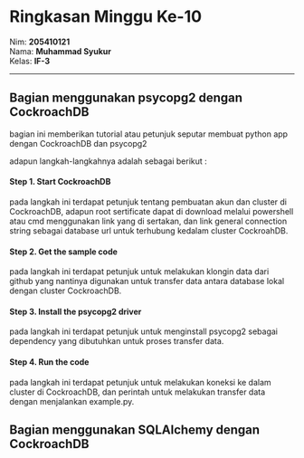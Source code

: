 # Ringkasan Minggu Ke-10
Nim: **205410121**<br>
Nama: **Muhammad Syukur**<br>
Kelas: **IF-3**
___
## Bagian menggunakan psycopg2 dengan CockroachDB <br>
bagian ini memberikan tutorial atau petunjuk seputar membuat python app dengan CockroachDB dan psycopg2

adapun langkah-langkahnya adalah sebagai berikut : <br>
#### Step 1. Start CockroachDB <br>
pada langkah ini terdapat petunjuk tentang pembuatan akun dan cluster di CockroachDB, adapun root sertificate dapat di download melalui powershell atau cmd menggunakan link yang di sertakan, dan link general connection string sebagai database url untuk terhubung kedalam cluster CockroahDB.

#### Step 2. Get the sample code <br>
pada langkah ini terdapat petunjuk untuk melakukan klongin data dari github yang nantinya digunakan untuk transfer data antara database lokal dengan cluster CockroachDB.

#### Step 3. Install the psycopg2 driver <br>
pada langkah ini terdapat petunjuk untuk menginstall psycopg2 sebagai dependency yang dibutuhkan untuk proses transfer data.

#### Step 4. Run the code <br>
pada langkah ini terdapat petunjuk untuk melakukan koneksi ke dalam cluster di CockroachDB, dan perintah untuk melakukan transfer data dengan menjalankan example.py.

## Bagian menggunakan SQLAlchemy dengan CockroachDB <br>
